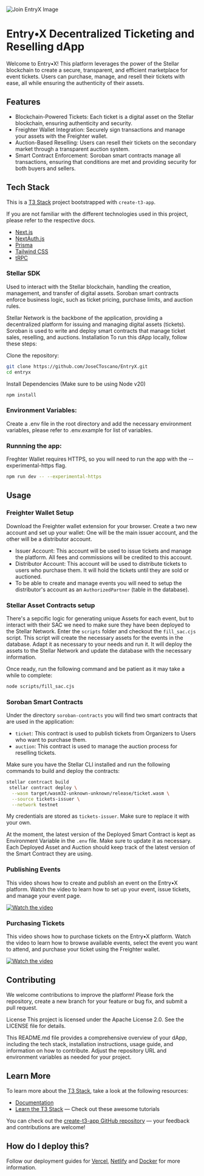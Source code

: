 ![Join EntryX Image](https://utfs.io/f/1a2fb0fd-a49e-4ba4-bcd6-60d7f477bcc3-e5vxbx.m..png)

# Entry•X Decentralized Ticketing and Reselling dApp
Welcome to Entry•X! This platform leverages the power of the Stellar blockchain to create a secure, transparent, and efficient marketplace for event tickets. 
Users can purchase, manage, and resell their tickets with ease, all while ensuring the authenticity of their assets.

## Features
- Blockchain-Powered Tickets: Each ticket is a digital asset on the Stellar blockchain, ensuring authenticity and security.
- Freighter Wallet Integration: Securely sign transactions and manage your assets with the Freighter wallet.
- Auction-Based Reselling: Users can resell their tickets on the secondary market through a transparent auction system.
- Smart Contract Enforcement: Soroban smart contracts manage all transactions, ensuring that conditions are met and providing security for both buyers and sellers.

## Tech Stack
  This is a [T3 Stack](https://create.t3.gg/) project bootstrapped with `create-t3-app`.

If you are not familiar with the different technologies used in this project, please refer to the respective docs.

- [Next.js](https://nextjs.org)
- [NextAuth.js](https://next-auth.js.org)
- [Prisma](https://prisma.io)
- [Tailwind CSS](https://tailwindcss.com)
- [tRPC](https://trpc.io)


### Stellar SDK

Used to interact with the Stellar blockchain, handling the creation, management, and transfer of digital assets.
Soroban smart contracts enforce business logic, such as ticket pricing, purchase limits, and auction rules.

Stellar Network is the backbone of the application, providing a decentralized platform for issuing and managing digital assets (tickets).
Soroban is used to write and deploy smart contracts that manage ticket sales, reselling, and auctions.
Installation
To run this dApp locally, follow these steps:

Clone the repository:
```bash
git clone https://github.com/JoseCToscano/EntryX.git
cd entryx
```
Install Dependencies (Make sure to be using Node v20)
```bash
npm install
```
### Environment Variables:

Create a .env file in the root directory and add the necessary environment variables, please refer to .env.example for list of variables.

### Runnning the app:

Freghter Wallet requires HTTPS, so you will need to run the app with the --experimental-https flag.
```bash
npm run dev -- --experimental-https
```

## Usage
### Freighter Wallet Setup
Download the Freighter wallet extension for your browser.
Create a two new account and set up your wallet: One will be the main issuer account, and the other will be a distributor account.
- Issuer Account: This account will be used to issue tickets and manage the platform. All fees and commissions will be credited to this account.
- Distributor Account: This account will be used to distribute tickets to users who purchase them. It will hold the tickets until they are sold or auctioned.
- To be able to create and manage events you will need to setup the distributor's account as an `AuthorizedPartner` (table in the database).

### Stellar Asset Contracts setup
There's a sepcific logic for generating unique Assets for each event, but to interact with their SAC we need to make sure
they have been deployed to the Stellar Network. 
Enter the `scripts` folder and checkout the `fill_sac.cjs` script. This script will create the necessary assets for the events in the database.
Adapt it as necessary to your needs and run it. It will deploy the assets to the Stellar Network and update the database with the necessary information.

Once ready, run the following command and be patient as it may take a while to complete:
```bash
node scripts/fill_sac.cjs
```

### Soroban Smart Contracts
Under the directory `soroban-contracts` you will find two smart contracts that are used in the application:
- `ticket`: This contract is used to publish tickets from Organizers to Users who want to purchase them.
- `auction`: This contract is used to manage the auction process for reselling tickets.

Make sure you have the Stellar CLI installed and run the following commands to build and deploy the contracts:
```bash
stellar contrcact build
 stellar contract deploy \
  --wasm target/wasm32-unknown-unknown/release/ticket.wasm \
  --source tickets-issuer \
  --network testnet
```
My credentials are stored as `tickets-issuer`. Make sure to replace it with your own.

At the moment, the latest version of the Deployed Smart Contract is kept as Environment Variable in the `.env` file. Make sure to update it as necessary.
Each Deployed Asset and Auction should keep track of the latest version of the Smart Contract they are using.

### Publishing Events
This video shows how to create and publish an event on the Entry•X platform. Watch the video to learn how to set up your event, issue tickets, and manage your event page.

[![Watch the video](https://img.youtube.com/vi/dBaJ4eNTueQ/maxresdefault.jpg)](https://youtu.be/dBaJ4eNTueQ)


### Purchasing Tickets

This video shows how to purchase tickets on the Entry•X platform. Watch the video to learn how to browse available events, select the event you want to attend, and purchase your ticket using the Freighter wallet.

[![Watch the video](https://img.youtube.com/vi/Vwx78gwfvWY/maxresdefault.jpg)](https://youtu.be/Vwx78gwfvWY)

## Contributing
We welcome contributions to improve the platform! Please fork the repository, create a new branch for your feature or bug fix, and submit a pull request.

License
This project is licensed under the Apache License 2.0. See the LICENSE file for details.

This README.md file provides a comprehensive overview of your dApp, including the tech stack, installation instructions, usage guide, and information on how to contribute. Adjust the repository URL and environment variables as needed for your project.



## Learn More

To learn more about the [T3 Stack](https://create.t3.gg/), take a look at the following resources:

- [Documentation](https://create.t3.gg/)
- [Learn the T3 Stack](https://create.t3.gg/en/faq#what-learning-resources-are-currently-available) — Check out these awesome tutorials

You can check out the [create-t3-app GitHub repository](https://github.com/t3-oss/create-t3-app) — your feedback and contributions are welcome!

## How do I deploy this?

Follow our deployment guides for [Vercel](https://create.t3.gg/en/deployment/vercel), [Netlify](https://create.t3.gg/en/deployment/netlify) and [Docker](https://create.t3.gg/en/deployment/docker) for more information.
